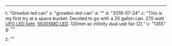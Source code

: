 ---
t: "Growboi led can"
s: "growboi-led-can"
a: ""
d: "2018-07-24"
c: "This is my first try at a space bucket. Decided to go with a 20 gallon can. 270 watt <a href='https://amzn.to/36NO5zr'>UFO LED light</a>. <a href='https://amzn.to/30TZOZn'>5630SMD LED</a>. 120mm ac infinity dual usb fan (2)."
v: "1355"
g: ""

z: ""
